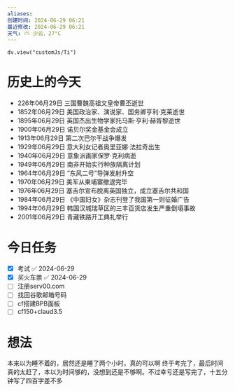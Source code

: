 ```yaml
---
aliases: 
创建时间: 2024-06-29 06:21
最近修改: 2024-06-29 06:21
天气: ⛅️ 少云，27°C 
---
```



```dataviewjs
dv.view("customJs/Ti")
```
#  历史上的今天
- 226年06月29日 三国曹魏高祖文皇帝曹丕逝世
- 1852年06月29日 美国政治家、演说家、国务卿亨利·克莱逝世
- 1895年06月29日 英国杰出生物学家托马斯·亨利·赫胥黎逝世
- 1900年06月29日 诺贝尔奖金基金会成立
- 1913年06月29日 第二次巴尔干战争爆发
- 1929年06月29日 意大利女记者奥里亚娜·法拉奇出生
- 1940年06月29日 意象派画家保罗·克利病逝
- 1949年06月29日 南非开始实行种族隔离计划
- 1964年06月29日 “东风二号”导弹发射升空
- 1970年06月29日 美军从柬埔寨撤退完毕
- 1976年06月29日 塞舌尔宣布脱离英国独立，成立塞舌尔共和国
- 1984年06月29日 《中国妇女》杂志刊登了我国第一则征婚广告
- 1994年06月29日 韩国汉城瑞草区的三丰百货店发生严重倒塌事故
- 2001年06月29日 青藏铁路开工典礼举行
# 今日任务
- [x] 考试 ✅ 2024-06-29
- [x] 买火车票 ✅ 2024-06-29
- [ ] 注册serv00.com
- [ ] 找回谷歌邮箱号码
- [ ] cf搭建BPB面板
- [ ] cf150+claud3.5

#  想法
本来以为睡不着的，居然还是睡了两个小时。真的可以啊
终于考完了，最后时间真的太赶了，本以为时间够的，没想到还是不够啊。不过幸亏还是写完了，十五分钟写了四百字差不多



























































































































































































































































































































































































































































































































































































































































































































































































































































































































































































































































































































































































































































































































































































































































































































































































































































































































































































































































































































































































































































































































































































































































































































































































































































































































































































































































































































































































































































































































































































































































































































































































































































































































































































































































































































































































































































































































































































































































































































































































































































































































































































































































































































































































































































































































































































































































































































































































































































































































































































































































































































































































































































































































































































































































































































































































































































































































































































































































































































































































































































































































































































































































































































































































































































































































































































































































































































































































































































































































































































































































































































































































































































































































































































































































































































































































































































































































































































































































































































































































































































































































































































































































































































































































































































































































































































































































































































































































































































































































































































































































































































































































































































































































































































































































































































































































































































































































































































































































































































































































































































































































































































































































































































































































































































































































































































































































































































































































































































































































































































































































































































































































































































































































































































































































































































































































































































































































































































































































































































































































































































































































































































































































































































































































































































































































































































































































































































































































































































































































































































































































































































































































































































































































































































































































































































































































































































































































































































































































































































































































































































































































































































































































































































































































































































































































































































































































































































































































































































































































































































































































































































































































































































































































































































































































































































































































































































































































































































































































































































































































































































































































































































































































































































































































































































































































































































































































































































































































































































































































































































































































































































































































































































































































































































































































































































































































































































































































































































































































































































































































































































































































































































































































































































































































































































































































































































































































































































































































































































































































































































































































































































































































































































































































































































































































































































































































































































































































































































































































































































































































































































































































































































































































































































































































































































































































































































































































































































































































































































































































































































































































































































































































































































































































































































































































































































































































































































































































































































































































































































































































































































































































































































































































































































































































































































































































































































































































































































































































































































































































































































































































































































































































































































































































































































































































































































































































































































































































































































































































































































































































































































































































































































































































































































































































































































































































































































































































































































































































































































































































































































































































































































































































































































































































































































































































































































































































































































































































































































































































































































































































































































































































































































































































































































































































































































































































































































































































































































































































































































































































































































































































































































































































































































































































































































































































































































































































































































































































































































































































































































































































































































































































































































































































































































































































































































































































































































































































































































































































































































































































































































































































































































































































































































































































































































































































































































































































































































































































































































































































































































































































































































































































































































































































































































































































































































































































































































































































































































































































































































































































































































































































































































































































































































































































































































































































































































































































































































































































































































































































































































































































































































































































































































































































































































































































































































































































































































































































































































































































































































































































































































































































































































































































































































































































































































































































































































































































































































































































































































































































































































































































































































































































































































































































































































































































































































































































































































































































































































































































































































































































































































































































































































































































































































































































































































































































































































































































































































































































































































































































































































































































































































































































































































































































































































































































































































































































































































































































































































































































































































































































































































































































































































































































































































































































































































































































































































































































































































































































































































































































































































































































































































































































































































































































































































































































































































































































































































































































































































































































































































































































































































































































































































































































































































































































































































































































































































































































































































































































































































































































































































































































































































































































































































































































































































































































































































































































































































































































































































































































































































































































































































































































































































































































































































































































































































































































































































































































































































































































































































































































































































































































































































































































































































































































































































































































































































































































































































































































































































































































































































































































































































































































































































































































































































































































































































































































































































































































































































































































































































































































































































































































































































































































































































































































































































































































































































































































































































































































































































































































































































































































































































































































































































































































































































































































































































































































































































































































































































































































































































































































































































































































































































































































































































































































































































































































































































































































































































































































































































































































































































































































































































































































































































































































































































































































































































































































































































































































































































































































































































































































































































































































































































































































































































































































































































































































































































































































































































































































































































































































































































































































































































































































































































































































































































































































































































































































































































































































































































































































































































































































































































































































































































































































































































































































































































































































































































































































































































































































































































































































































































































































































































































































































































































































